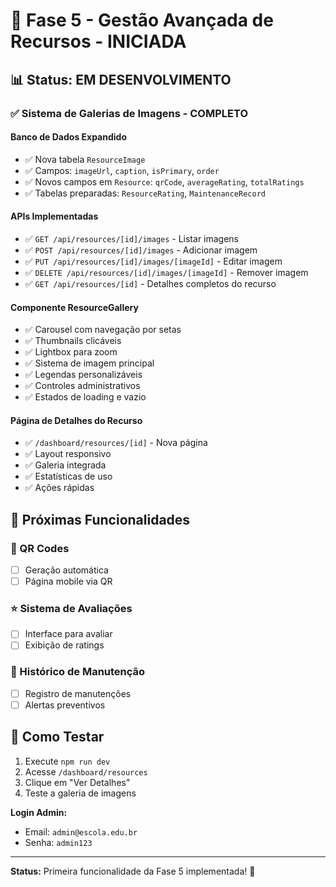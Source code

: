# 🚀 Fase 5 - Gestão Avançada de Recursos - INICIADA

## 📊 Status: **EM DESENVOLVIMENTO**

### ✅ **Sistema de Galerias de Imagens - COMPLETO**

#### **Banco de Dados Expandido**

- ✅ Nova tabela `ResourceImage`
- ✅ Campos: `imageUrl`, `caption`, `isPrimary`, `order`
- ✅ Novos campos em `Resource`: `qrCode`, `averageRating`, `totalRatings`
- ✅ Tabelas preparadas: `ResourceRating`, `MaintenanceRecord`

#### **APIs Implementadas**

- ✅ `GET /api/resources/[id]/images` - Listar imagens
- ✅ `POST /api/resources/[id]/images` - Adicionar imagem
- ✅ `PUT /api/resources/[id]/images/[imageId]` - Editar imagem
- ✅ `DELETE /api/resources/[id]/images/[imageId]` - Remover imagem
- ✅ `GET /api/resources/[id]` - Detalhes completos do recurso

#### **Componente ResourceGallery**

- ✅ Carousel com navegação por setas
- ✅ Thumbnails clicáveis
- ✅ Lightbox para zoom
- ✅ Sistema de imagem principal
- ✅ Legendas personalizáveis
- ✅ Controles administrativos
- ✅ Estados de loading e vazio

#### **Página de Detalhes do Recurso**

- ✅ `/dashboard/resources/[id]` - Nova página
- ✅ Layout responsivo
- ✅ Galeria integrada
- ✅ Estatísticas de uso
- ✅ Ações rápidas

## 🔄 **Próximas Funcionalidades**

### **📱 QR Codes**

- [ ] Geração automática
- [ ] Página mobile via QR

### **⭐ Sistema de Avaliações**

- [ ] Interface para avaliar
- [ ] Exibição de ratings

### **🔧 Histórico de Manutenção**

- [ ] Registro de manutenções
- [ ] Alertas preventivos

## 🎯 **Como Testar**

1. Execute `npm run dev`
2. Acesse `/dashboard/resources`
3. Clique em "Ver Detalhes"
4. Teste a galeria de imagens

**Login Admin:**

- Email: `admin@escola.edu.br`
- Senha: `admin123`

---

**Status:** Primeira funcionalidade da Fase 5 implementada! 🎉
